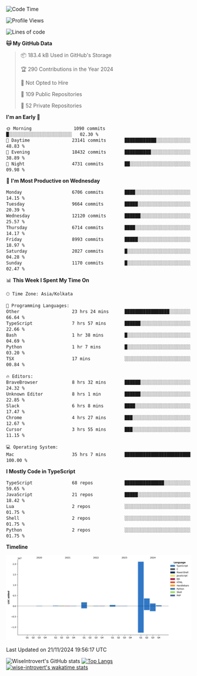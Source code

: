 <!--START_SECTION:waka-->
![Code Time](http://img.shields.io/badge/Code%20Time-1%2C877%20hrs%2048%20mins-blue)

![Profile Views](http://img.shields.io/badge/Profile%20Views-3-blue)

![Lines of code](https://img.shields.io/badge/From%20Hello%20World%20I%27ve%20Written-29.1%20million%20lines%20of%20code-blue)

**🐱 My GitHub Data** 

> 📦 183.4 kB Used in GitHub's Storage 
 > 
> 🏆 290 Contributions in the Year 2024
 > 
> 🚫 Not Opted to Hire
 > 
> 📜 109 Public Repositories 
 > 
> 🔑 52 Private Repositories 
 > 
**I'm an Early 🐤** 

```text
🌞 Morning                1090 commits        █░░░░░░░░░░░░░░░░░░░░░░░░   02.30 % 
🌆 Daytime                23141 commits       ████████████░░░░░░░░░░░░░   48.83 % 
🌃 Evening                18432 commits       ██████████░░░░░░░░░░░░░░░   38.89 % 
🌙 Night                  4731 commits        ██░░░░░░░░░░░░░░░░░░░░░░░   09.98 % 
```
📅 **I'm Most Productive on Wednesday** 

```text
Monday                   6706 commits        ████░░░░░░░░░░░░░░░░░░░░░   14.15 % 
Tuesday                  9664 commits        █████░░░░░░░░░░░░░░░░░░░░   20.39 % 
Wednesday                12120 commits       ██████░░░░░░░░░░░░░░░░░░░   25.57 % 
Thursday                 6714 commits        ████░░░░░░░░░░░░░░░░░░░░░   14.17 % 
Friday                   8993 commits        █████░░░░░░░░░░░░░░░░░░░░   18.97 % 
Saturday                 2027 commits        █░░░░░░░░░░░░░░░░░░░░░░░░   04.28 % 
Sunday                   1170 commits        █░░░░░░░░░░░░░░░░░░░░░░░░   02.47 % 
```


📊 **This Week I Spent My Time On** 

```text
🕑︎ Time Zone: Asia/Kolkata

💬 Programming Languages: 
Other                    23 hrs 24 mins      █████████████████░░░░░░░░   66.64 % 
TypeScript               7 hrs 57 mins       ██████░░░░░░░░░░░░░░░░░░░   22.66 % 
Bash                     1 hr 38 mins        █░░░░░░░░░░░░░░░░░░░░░░░░   04.69 % 
Python                   1 hr 7 mins         █░░░░░░░░░░░░░░░░░░░░░░░░   03.20 % 
TSX                      17 mins             ░░░░░░░░░░░░░░░░░░░░░░░░░   00.84 % 

🔥 Editors: 
BraveBrowser             8 hrs 32 mins       ██████░░░░░░░░░░░░░░░░░░░   24.32 % 
Unknown Editor           8 hrs 1 min         ██████░░░░░░░░░░░░░░░░░░░   22.85 % 
Slack                    6 hrs 8 mins        ████░░░░░░░░░░░░░░░░░░░░░   17.47 % 
Chrome                   4 hrs 27 mins       ███░░░░░░░░░░░░░░░░░░░░░░   12.67 % 
Cursor                   3 hrs 55 mins       ███░░░░░░░░░░░░░░░░░░░░░░   11.15 % 

💻 Operating System: 
Mac                      35 hrs 7 mins       █████████████████████████   100.00 % 
```

**I Mostly Code in TypeScript** 

```text
TypeScript               68 repos            ███████████████░░░░░░░░░░   59.65 % 
JavaScript               21 repos            █████░░░░░░░░░░░░░░░░░░░░   18.42 % 
Lua                      2 repos             ░░░░░░░░░░░░░░░░░░░░░░░░░   01.75 % 
Shell                    2 repos             ░░░░░░░░░░░░░░░░░░░░░░░░░   01.75 % 
Python                   2 repos             ░░░░░░░░░░░░░░░░░░░░░░░░░   01.75 % 
```



**Timeline**

![Lines of Code chart](https://raw.githubusercontent.com/wise-introvert/wise-introvert/master/assets/bar_graph.png)


 Last Updated on 21/11/2024 19:56:17 UTC
<!--END_SECTION:waka-->

![WiseIntrovert's GitHub stats](https://github-readme-stats.vercel.app/api?username=wise-introvert&count_private=true&show_icons=true)
[![Top Langs](https://github-readme-stats.vercel.app/api/top-langs/?username=wise-introvert&langs_count=10)](https://github.com/anuraghazra/github-readme-stats)
[![wise-introvert's wakatime stats](https://github-readme-stats.vercel.app/api/wakatime?username=wiseintrovert)](https://github.com/anuraghazra/github-readme-stats)
